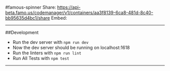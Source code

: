 #famous-spinner
Share: https://api-beta.famo.us/codemanager/v1/containers/aa3f8139-6ca8-481d-8c40-bb95635d4bc1/share
Embed:
<script src="https://assets-beta.famo.us/embed/embed.js"></script>
<div class="famous-container" data-famous-container-identifier="aa3f8139-6ca8-481d-8c40-bb95635d4bc1"></div>

---

##Development
- Run the dev server with ```npm run dev```
- Now the dev server should be running on localhost:1618
- Run the linters with ```npm run lint```
- Run All Tests with ```npm test```

---
